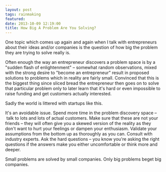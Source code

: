 ```yaml
---
layout: post
tags: rainmaking
featured: 
date: 2013-10-09 12:19:00
title: How Big A Problem Are You Solving?
---
```

One topic which comes up again and again when I talk with entrepreneurs about their ideas and/or companies is the question of how big the problem they are trying to solve really is.

Often enough the way an entrepreneur discovers a problem space is by a "sudden flash of enlightenment" – somewhat random observations, mixed with the strong desire to "become an entrepreneur" result in proposed solutions to problems which in reality are fairly small. Convinced that this is the biggest thing since sliced bread the entrepreneur then goes on to solve that particular problem only to later learn that it's hard or even impossible to raise funding and get customers actually interested.

Sadly the world is littered with startups like this.

It's an avoidable issue. Spend more time in the problem discovery space – talk to lots and lots of actual customers. Make sure that these are not your friends – they will often give you a skewed version of the reality as they don't want to hurt your feelings or dampen your enthusiasm. Validate your assumptions from the bottom up as thoroughly as you can. Consult with industry experts. Ask the hard questions – you know you're asking the right questions if the answers make you either uncomfortable or think more and deeper.

Small problems are solved by small companies. Only big problems beget big companies.
